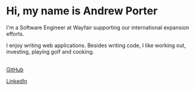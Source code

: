 # Hi, my name is Andrew Porter

I'm a Software Engineer at Wayfair supporting our international expansion efforts.

I enjoy writing web applications. Besides writing code, I like working out, investing, playing golf and cooking.

<br />

<span>
<a href="https://github.com/AndrewRPorter" target="_blank">GitHub</a>

<br />

<a href="https://www.linkedin.com/in/andrew-porter/" target="_blank">LinkedIn</a>
</span>
